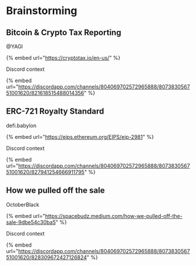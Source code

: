 # Brainstorming

## Bitcoin & Crypto Tax Reporting

@YAGI

{% embed url="https://cryptotax.io/en-us/" %}

Discord context

{% embed url="https://discordapp.com/channels/804069702572965888/807383056751001620/821618515488014356" %}

## ERC-721 Royalty Standard

defi.babylon

{% embed url="https://eips.ethereum.org/EIPS/eip-2981" %}

Discord context

{% embed url="https://discordapp.com/channels/804069702572965888/807383056751001620/827941254666911795" %}



##  <a id="a4b0"></a>

##  <a id="a4b0"></a>

##  <a id="a4b0"></a>

##  <a id="a4b0"></a>

## How we pulled off the sale <a id="a4b0"></a>

OctoberBlack

{% embed url="https://spacebudz.medium.com/how-we-pulled-off-the-sale-9dbe54c30ba5" %}

Discord context

{% embed url="https://discordapp.com/channels/804069702572965888/807383056751001620/828309672427126824" %}



